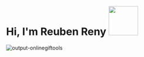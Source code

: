 ### <h1> Hi, I'm Reuben Reny <img src="https://media.tenor.com/XxJsakHJIhIAAAAC/quby-zolboo.gif" width="80"></h1>
![output-onlinegiftools](https://user-images.githubusercontent.com/91770238/210226716-e233e047-af5e-4427-b234-5eaa75ccb223.gif)

